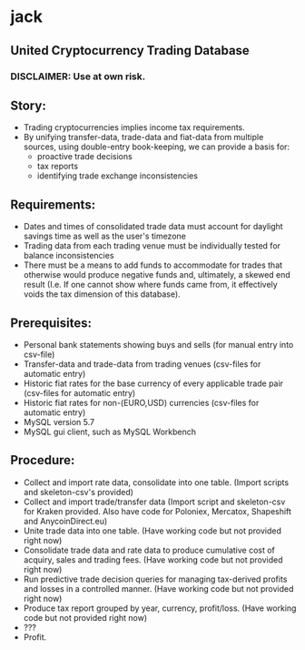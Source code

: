 # jack
## United Cryptocurrency Trading Database

### DISCLAIMER: Use at own risk.

## Story: 
  - Trading cryptocurrencies implies income tax requirements.
  - By unifying transfer-data, trade-data and fiat-data from multiple sources, using double-entry book-keeping, we can provide a basis for:
    - proactive trade decisions
    - tax reports
    - identifying trade exchange inconsistencies
    
## Requirements:
  - Dates and times of consolidated trade data must account for daylight savings time as well as the user's timezone 
  - Trading data from each trading venue must be individually tested for balance inconsistencies 
  - There must be a means to add funds to accommodate for trades that otherwise would produce negative funds and, ultimately, a skewed end result (I.e. If one cannot show where funds came from, it effectively voids the tax dimension of this database).
  
    
## Prerequisites:
  - Personal bank statements showing buys and sells (for manual entry into csv-file)
  - Transfer-data and trade-data from trading venues (csv-files for automatic entry)
  - Historic fiat rates for the base currency of every applicable trade pair (csv-files for automatic entry)
  - Historic fiat rates for non-(EURO,USD) currencies (csv-files for automatic entry)
  - MySQL version 5.7
  - MySQL gui client, such as MySQL Workbench
  
## Procedure:
  - Collect and import rate data, consolidate into one table. (Import scripts and skeleton-csv's provided)
  - Collect and import trade/transfer data (Import script and skeleton-csv for Kraken provided. Also have code for Poloniex, Mercatox, Shapeshift and AnycoinDirect.eu)
  - Unite trade data into one table. (Have working code but not provided right now)
  - Consolidate trade data and rate data to produce cumulative cost of acquiry, sales and trading fees. (Have working code but not provided right now)
  - Run predictive trade decision queries for managing tax-derived profits and losses in a controlled manner. (Have working code but not provided right now)
  - Produce tax report grouped by year, currency, profit/loss. (Have working code but not provided right now)
  - ???
  - Profit.
